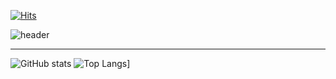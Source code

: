 [![Hits](https://hits.seeyoufarm.com/api/count/incr/badge.svg?url=https%3A%2F%2Fgithub.com%2Fwxxd-fxrest&count_bg=%2379C83D&title_bg=%23555555&icon=waze.svg&icon_color=%23E7E7E7&title=hits&edge_flat=false)](https://hits.seeyoufarm.com)

![header](https://capsule-render.vercel.app/api?type=venom&color=c1ccc8&text=WOOD)

--- 

![GitHub stats](https://github-readme-stats.vercel.app/api?username=wxxd-fxrest&show_icons=true&theme=radical)
![Top Langs](https://github-readme-stats.vercel.app/api/top-langs/?username=wxxd-fxrest)]


